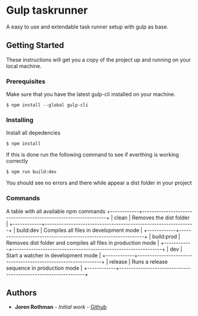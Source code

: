 # Gulp taskrunner

A easy to use and extendable task runner setup with gulp as base.

## Getting Started

These instructions will get you a copy of the project up and running on your local machine.

### Prerequisites

Make sure that you have the latest gulp-cli installed on your machine.

```console
$ npm install --global gulp-cli
```

### Installing

Install all depedencies

```console
$ npm install
```

If this is done run the following command to see if everthing is working correctly

```console
$ npm run build:dev
```

You should see no errors and there while appear a dist folder in your project

### Commands
A table with all available npm commands
+------------+---------------------------------------------------------------+
| clean      | Removes the dist folder                                       |
+------------+---------------------------------------------------------------+
| build:dev  | Compiles all files in development mode                        |
+------------+---------------------------------------------------------------+
| build:prod | Removes dist folder and compiles all files in production mode |
+------------+---------------------------------------------------------------+
| dev        | Start a watcher in development mode                           |
+------------+---------------------------------------------------------------+
| release    | Runs a release sequence in production mode                    |
+------------+---------------------------------------------------------------+


## Authors

* **Joren Rothman** - *Initial work* - [Github](https://github.com/jorenrothman)

